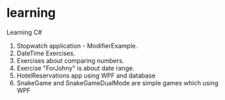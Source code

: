 # learning
Learning C#

1. Stopwatch application - ModifierExample.
2. DateTime Exercises.
3. Exercises about comparing numbers.
4. Exercise "ForJohny" is about date range.
5. HotelReservations app using WPF and database
6. SnakeGame and SnakeGameDualMode are simple games which using WPF
